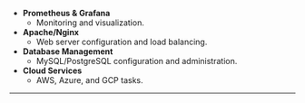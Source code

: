 
- **Prometheus & Grafana**
  - Monitoring and visualization.
- **Apache/Nginx**
  - Web server configuration and load balancing.
- **Database Management**
  - MySQL/PostgreSQL configuration and administration.
- **Cloud Services**
  - AWS, Azure, and GCP tasks.

---
